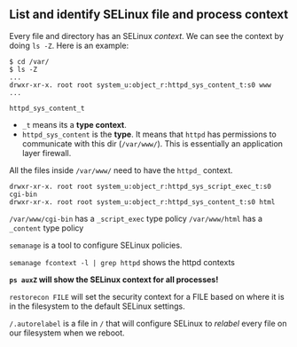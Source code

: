 ## List and identify SELinux file and process context

Every file and directory has an SELinux _context_. We can see the context by
doing `ls -Z`. Here is an example:

```
$ cd /var/
$ ls -Z
...
drwxr-xr-x. root root system_u:object_r:httpd_sys_content_t:s0 www
...
```
`httpd_sys_content_t`
- `_t` means its a **type context**.
- `httpd_sys_content` is the **type**. It means that `httpd` has permissions to
  communicate with this dir (`/var/www/`). This is essentially an application
layer firewall.

All the files inside `/var/www/` need to have the `httpd_` context.
```
drwxr-xr-x. root root system_u:object_r:httpd_sys_script_exec_t:s0 cgi-bin
drwxr-xr-x. root root system_u:object_r:httpd_sys_content_t:s0 html
```
`/var/www/cgi-bin` has a `_script_exec` type policy
`/var/www/html` has a `_content` type policy

`semanage` is a tool to configure SELinux policies.

`semanage fcontext -l | grep httpd` shows the httpd contexts

**`ps auxZ` will show the SELinux context for all processes!**

`restorecon FILE` will set the security context for a FILE based on where it is
in the filesystem to the default SELinux settings.

`/.autorelabel` is a file in `/` that will configure SELinux to _relabel_ every
file on our filesystem when we reboot.
